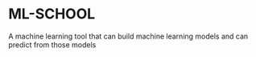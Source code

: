 # ML-SCHOOL
A machine learning tool that can build machine learning models and can predict from those models

